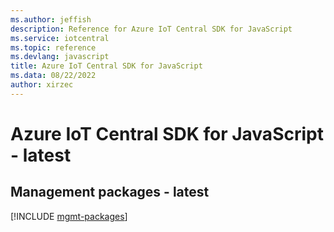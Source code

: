 ```yaml
---
ms.author: jeffish
description: Reference for Azure IoT Central SDK for JavaScript
ms.service: iotcentral
ms.topic: reference
ms.devlang: javascript
title: Azure IoT Central SDK for JavaScript
ms.data: 08/22/2022
author: xirzec
---
```

# Azure IoT Central SDK for JavaScript - latest

## Management packages - latest
[!INCLUDE [mgmt-packages](iot-central-mgmt-index.md)]
